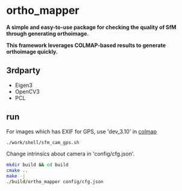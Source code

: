 # ortho_mapper

**A simple and easy-to-use package for checking the quality of SfM through generating orthoimage.**

**This framework leverages COLMAP-based results to generate orthoimage quickly.**

## 3rdparty
- Eigen3
- OpenCV3
- PCL

## run

For images which has EXIF for GPS, use 'dev_3.10' in [colmap](https://github.com/zhan994/colmap_detailed.git)

```bash
./work/shell/sfm_cam_gps.sh
```

Change intrinsics about camera in 'config/cfg.json'.

```bash
mkdir build && cd build
cmake ..
make -j
./build/ortho_mapper config/cfg.json
```

